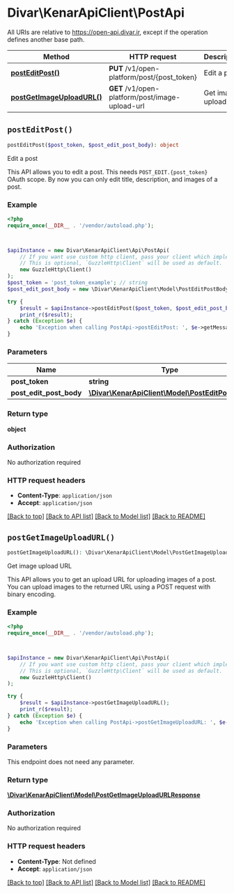 # Divar\KenarApiClient\PostApi

All URIs are relative to https://open-api.divar.ir, except if the operation defines another base path.

| Method | HTTP request | Description |
| ------------- | ------------- | ------------- |
| [**postEditPost()**](PostApi.md#postEditPost) | **PUT** /v1/open-platform/post/{post_token} | Edit a post |
| [**postGetImageUploadURL()**](PostApi.md#postGetImageUploadURL) | **GET** /v1/open-platform/post/image-upload-url | Get image upload URL |


## `postEditPost()`

```php
postEditPost($post_token, $post_edit_post_body): object
```

Edit a post

This API allows you to edit a post. This needs `POST_EDIT.{post_token}` OAuth scope. By now you can only edit title, description, and images of a post.

### Example

```php
<?php
require_once(__DIR__ . '/vendor/autoload.php');



$apiInstance = new Divar\KenarApiClient\Api\PostApi(
    // If you want use custom http client, pass your client which implements `GuzzleHttp\ClientInterface`.
    // This is optional, `GuzzleHttp\Client` will be used as default.
    new GuzzleHttp\Client()
);
$post_token = 'post_token_example'; // string
$post_edit_post_body = new \Divar\KenarApiClient\Model\PostEditPostBody(); // \Divar\KenarApiClient\Model\PostEditPostBody

try {
    $result = $apiInstance->postEditPost($post_token, $post_edit_post_body);
    print_r($result);
} catch (Exception $e) {
    echo 'Exception when calling PostApi->postEditPost: ', $e->getMessage(), PHP_EOL;
}
```

### Parameters

| Name | Type | Description  | Notes |
| ------------- | ------------- | ------------- | ------------- |
| **post_token** | **string**|  | |
| **post_edit_post_body** | [**\Divar\KenarApiClient\Model\PostEditPostBody**](../Model/PostEditPostBody.md)|  | |

### Return type

**object**

### Authorization

No authorization required

### HTTP request headers

- **Content-Type**: `application/json`
- **Accept**: `application/json`

[[Back to top]](#) [[Back to API list]](../../README.md#endpoints)
[[Back to Model list]](../../README.md#models)
[[Back to README]](../../README.md)

## `postGetImageUploadURL()`

```php
postGetImageUploadURL(): \Divar\KenarApiClient\Model\PostGetImageUploadURLResponse
```

Get image upload URL

This API allows you to get an upload URL for uploading images of a post. You can upload images to the returned URL using a POST request with binary encoding.

### Example

```php
<?php
require_once(__DIR__ . '/vendor/autoload.php');



$apiInstance = new Divar\KenarApiClient\Api\PostApi(
    // If you want use custom http client, pass your client which implements `GuzzleHttp\ClientInterface`.
    // This is optional, `GuzzleHttp\Client` will be used as default.
    new GuzzleHttp\Client()
);

try {
    $result = $apiInstance->postGetImageUploadURL();
    print_r($result);
} catch (Exception $e) {
    echo 'Exception when calling PostApi->postGetImageUploadURL: ', $e->getMessage(), PHP_EOL;
}
```

### Parameters

This endpoint does not need any parameter.

### Return type

[**\Divar\KenarApiClient\Model\PostGetImageUploadURLResponse**](../Model/PostGetImageUploadURLResponse.md)

### Authorization

No authorization required

### HTTP request headers

- **Content-Type**: Not defined
- **Accept**: `application/json`

[[Back to top]](#) [[Back to API list]](../../README.md#endpoints)
[[Back to Model list]](../../README.md#models)
[[Back to README]](../../README.md)
